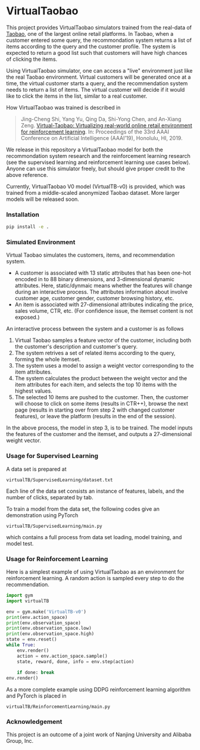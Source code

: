 # VirtualTaobao

This project provides VirtualTaobao simulators trained from the real-data of [Taobao](http://taobao.com), one of the largest online retail platforms. In Taobao, when a customer entered some query, the recommondation system returns a list of items according to the query and the customer profile. The system is expected to return a good list such that customers will have high chances of clicking the items. 

Using VirtualTaobao simulator, one can access a "live" environment just like the real Taobao environment. Virtual customers will be generated once at a time, the virtual customer starts a query, and the recommendation system needs to return a list of items. The virtual customer will decide if it would like to click the items in the list, similar to a real customer.

How VirtualTaobao was trained is described in 
> Jing-Cheng Shi, Yang Yu, Qing Da, Shi-Yong Chen, and An-Xiang Zeng. [Virtual-Taobao: Virtualizing real-world online retail environment for reinforcement learning](https://arxiv.org/abs/1805.10000). In: Proceedings of the 33rd AAAI Conference on Artificial Intelligence (AAAI’19), Honolulu, HI, 2019. 

We release in this repository a VirtualTaobao model for both the recommondation system research and the reinforcement learning research (see the supervised learning and reinforcement learning use cases below). Anyone can use this simulator freely, but should give proper credit to the above reference.

Currently, VirtualTaobao V0 model (VirtualTB-v0) is provided, which was trained from a middle-scaled anonymized Taobao dataset. More larger models will be released soon.

### Installation

```bash
pip install -e .
```

### Simulated Environment
Virtual Taobao simulates the customers, items, and recommendation system. 
* A customer is associated with 13 static attributes that has been one-hot encoded in to 88 binary dimensions, and 3-dimensional dynamic attributes. Here, static/dynmaic means whether the features will change during an interactive process. The attributes information about involve customer age, customer gender, customer browsing history, etc.
* An item is associated with 27-dimensional attributes indicating the price, sales volume, CTR, etc. (For confidence issue, the itemset content is not exposed.)

An interactive process between the system and a customer is as follows
1. Virtual Taobao samples a feature vector of the customer, including both the customer's description and customer's query.
2. The system retrives a set of related items according to the query, forming the whole itemset.
3. The system uses a model to assign a weight vector corresponding to the item attributes.
4. The system calculates the product between the weight vector and the item attributes for each item, and selects the top 10 items with the highest values.
5. The selected 10 items are pushed to the customer. Then, the customer will choose to click on some items (results in CTR++), browse the next page (results in starting over from step 2 with changed customer features), or leave the platform (results in the end of the session).

In the above process, the model in step 3, is to be trained. The model inputs the features of the customer and the itemset, and outputs a 27-dimensional weight vector.

### Usage for Supervised Learning

A data set is prepared at

```
virtualTB/SupervisedLearning/dataset.txt
```

Each line of the data set consists an instance of features, labels, and the number of clicks, separated by tab.

To train a model from the data set, the following codes give an demonstration using PyTorch

```
virtualTB/SupervisedLearning/main.py
```

which contains a full process from data set loading, model training, and model test.

### Usage for Reinforcement Learning

Here is a simplest example of using VirtualTaobao as an environment for reinforcement learning. A random action is sampled every step to do the recommendation.

```python
import gym
import virtualTB

env = gym.make('VirtualTB-v0')
print(env.action_space)
print(env.observation_space)
print(env.observation_space.low)
print(env.observation_space.high)
state = env.reset()
while True:
    env.render()
    action = env.action_space.sample()
    state, reward, done, info = env.step(action)
    
    if done: break
env.render()
```

As a more complete example using DDPG reinforcement learning algorithm and PyTorch is placed in 
```
virtualTB/ReinforcementLearning/main.py
```

### Acknowledgement

This project is an outcome of a joint work of Nanjing University and Alibaba Group, Inc.
